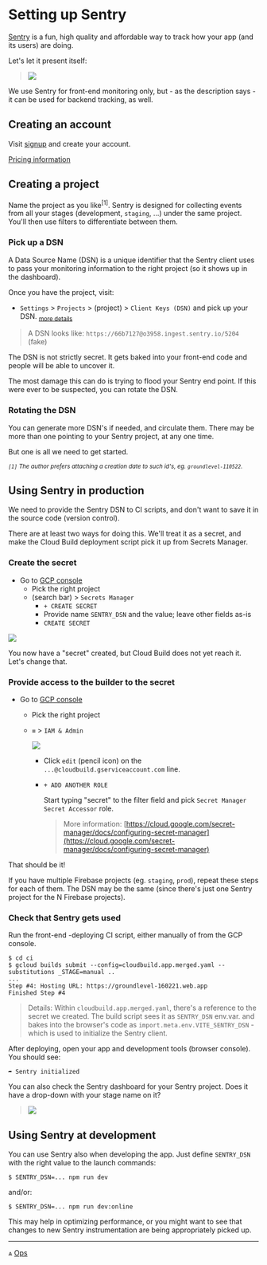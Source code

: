 # Setting up Sentry

[Sentry](https://sentry.io/welcome/) is a fun, high quality and affordable way to track how your app (and its users) are doing.

Let's let it present itself:

>![](.images/sentry-welcome.png)

We use Sentry for front-end monitoring only, but - as the description says - it can be used for backend tracking, as well.


## Creating an account

Visit [signup](https://sentry.io/signup/) and create your account.

<!--
tbd. Is any more guidance needed?  Check the steps...
-->

[Pricing information](https://sentry.io/pricing/)


## Creating a project

Name the project as you like<sup>[1]</sup>. Sentry is designed for collecting events from all your stages (development, `staging`, ...) under the same project. You'll then use filters to differentiate between them.

### Pick up a DSN

A Data Source Name (DSN) is a unique identifier that the Sentry client uses to pass your monitoring information to the right project (so it shows up in the dashboard).

Once you have the project, visit:

- `Settings` > `Projects` > (project) > `Client Keys (DSN)` and pick up your DSN. <sub>[more details](https://docs.sentry.io/product/sentry-basics/dsn-explainer/)</sub>

>A DSN looks like: `https://66b7127@o3958.ingest.sentry.io/5204` (fake)

The DSN is not strictly secret. It gets baked into your front-end code and people will be able to uncover it.

The most damage this can do is trying to flood your Sentry end point. If this were ever to be suspected, you can rotate the DSN.

### Rotating the DSN

You can generate more DSN's if needed, and circulate them. There may be more than one pointing to your Sentry project, at any one time.

But one is all we need to get started.

*<sup>`[1]` The author prefers attaching a creation date to such id's, eg. `groundlevel-110522`.</sup>*


## Using Sentry in production

We need to provide the Sentry DSN to CI scripts, and don't want to save it in the source code (version control).

There are at least two ways for doing this. We'll treat it as a secret, and make the Cloud Build deployment script pick it up from Secrets Manager.

### Create the secret

- Go to [GCP console](https://console.cloud.google.com)
   -  Pick the right project
   - (search bar) > `Secrets Manager`
      - `+ CREATE SECRET`
      - Provide name `SENTRY_DSN` and the value; leave other fields as-is
      - `CREATE SECRET`

![](.images/gcp-secret-created.png)

You now have a "secret" created, but Cloud Build does not yet reach it. Let's change that.


### Provide access to the builder to the secret

- Go to [GCP console](https://console.cloud.google.com)
   - Pick the right project
   - `≡` > `IAM & Admin`

      ![](.images/gcp-iam-secrets-manager.png)

      - Click `edit` (pencil icon) on the `...@cloudbuild.gserviceaccount.com` line.
      - `+ ADD ANOTHER ROLE`
   
         Start typing "secret" to the filter field and pick `Secret Manager Secret Accessor` role.

         >More information: [https://cloud.google.com/secret-manager/docs/configuring-secret-manager](https://cloud.google.com/secret-manager/docs/configuring-secret-manager)

That should be it!

If you have multiple Firebase projects (eg. `staging`, `prod`), repeat these steps for each of them. The DSN may be the same (since there's just one Sentry project for the N Firebase projects).


### Check that Sentry gets used

Run the front-end -deploying CI script, either manually of from the GCP console.

```
$ cd ci
$ gcloud builds submit --config=cloudbuild.app.merged.yaml --substitutions _STAGE=manual ..
...
Step #4: Hosting URL: https://groundlevel-160221.web.app
Finished Step #4
```

>Details: Within `cloudbuild.app.merged.yaml`, there's a reference to the secret we created. The build script sees it as `SENTRY_DSN` env.var. and bakes into the browser's code as `import.meta.env.VITE_SENTRY_DSN` - which is used to initialize the Sentry client.

After deploying, open your app and development tools (browser console). You should see:

```
➦ Sentry initialized
```

You can also check the Sentry dashboard for your Sentry project. Does it have a drop-down with your stage name on it?

>![](.images/sentry-stage-shown.png)



## Using Sentry at development

You can use Sentry also when developing the app. Just define `SENTRY_DSN` with the right value to the launch commands:

```
$ SENTRY_DSN=... npm run dev
```

and/or:

```
$ SENTRY_DSN=... npm run dev:online
```

This may help in optimizing performance, or you might want to see that changes to new Sentry instrumentation are being appropriately picked up.


---

⩓ [Ops](0-intro.md)

